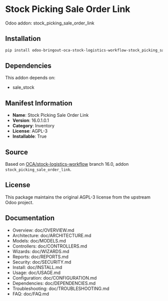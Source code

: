 # Stock Picking Sale Order Link

Odoo addon: stock_picking_sale_order_link

## Installation

```bash
pip install odoo-bringout-oca-stock-logistics-workflow-stock_picking_sale_order_link
```

## Dependencies

This addon depends on:
- sale_stock

## Manifest Information

- **Name**: Stock Picking Sale Order Link
- **Version**: 16.0.1.0.1
- **Category**: Inventory
- **License**: AGPL-3
- **Installable**: True

## Source

Based on [OCA/stock-logistics-workflow](https://github.com/OCA/stock-logistics-workflow) branch 16.0, addon `stock_picking_sale_order_link`.

## License

This package maintains the original AGPL-3 license from the upstream Odoo project.

## Documentation

- Overview: doc/OVERVIEW.md
- Architecture: doc/ARCHITECTURE.md
- Models: doc/MODELS.md
- Controllers: doc/CONTROLLERS.md
- Wizards: doc/WIZARDS.md
- Reports: doc/REPORTS.md
- Security: doc/SECURITY.md
- Install: doc/INSTALL.md
- Usage: doc/USAGE.md
- Configuration: doc/CONFIGURATION.md
- Dependencies: doc/DEPENDENCIES.md
- Troubleshooting: doc/TROUBLESHOOTING.md
- FAQ: doc/FAQ.md
